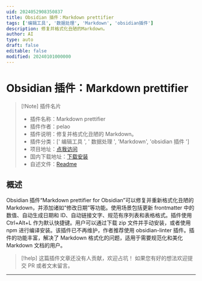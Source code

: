 ```yaml
---
uid: 2024052908350837
title: Obsidian 插件：Markdown prettifier
tags: ['编辑工具', '数据处理', 'Markdown', 'obsidian插件']
description: 修复并格式化丑陋的Markdown。
author: AI
type: auto
draft: false
editable: false
modified: 20240101000000
---
```


# Obsidian 插件：Markdown prettifier

> [!Note] 插件名片
> - 插件名称：Markdown prettifier
> - 插件作者：pelao
> - 插件说明：修复并格式化丑陋的 Markdown。
> - 插件分类：[' 编辑工具 ', ' 数据处理 ', 'Markdown', 'obsidian 插件 ']
> - 项目地址：[点我访问](https://github.com/cristianvasquez/obsidian-prettify)
> - 国内下载地址：[下载安装](https://pkmer.cn/products/plugin/pluginMarket/?markdown-prettifier)
> - 自述文件：[Readme](https://ghproxy.net/https://raw.githubusercontent.com/cristianvasquez/obsidian-prettify/master/README.md)

## 概述

Obsidian 插件“Markdown prettifier for Obsidian”可以修复并重新格式化丑陋的 Markdown，并添加诸如“修改日期”等功能。使用场景包括更新 frontmatter 中的数值、自动生成日期和 ID、自动链接文字、规范有序列表和表格格式。插件使用 Ctrl+Alt+L 作为默认快捷键。用户可以通过下载 zip 文件并手动安装，或者使用 npm 进行编译安装。该插件已不再维护，作者推荐使用 obsidian-linter 插件。插件的功能丰富，解决了 Markdown 格式化的问题，适用于需要规范化和美化 Markdown 文档的用户。

> [!help]
> 这篇插件文章还没有人贡献，欢迎占坑！
> 如果您有好的想法欢迎提交 PR 或者文末留言。

---



